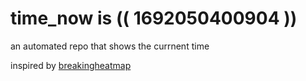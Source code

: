 # time_now is (( 1692050400904 ))

an automated repo that shows the currnent time

inspired by [breakingheatmap](https://github.com/breakingheatmap/breakingheatmap)